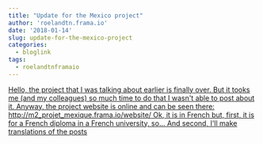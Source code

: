 ```yaml
---
title: "Update for the Mexico project"
author: 'roelandtn.frama.io'
date: '2018-01-14'
slug: update-for-the-mexico-project
categories:
  - bloglink
tags:
  - roelandtnframaio
---
```


[Hello, the project that I was talking about earlier is finally over. But it tooks me (and my colleagues) so much time to do that I wasn't able to post about it. Anyway, the project website is online and can be seen there: http://m2_projet_mexique.frama.io/website/ Ok, it is in French but, first, it is for a French diploma in a French university, so... And second, I'll make translations of the posts<i class="fas fa-external-link-alt"></i>](https://roelandtn.frama.io/post/update-for-the-mexico-project/)


